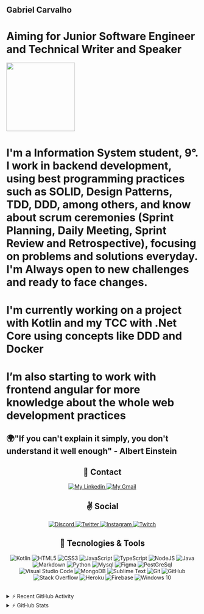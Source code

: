 
## Gabriel Carvalho

# Aiming for Junior Software Engineer and Technical Writer and Speaker

  <img height="180em" src="https://github-readme-stats.vercel.app/api/top-langs/?username=NHDrizzt&layout=compact&langs_count=7&show_icons=true&theme=react&line_height=27&title_color=fffff1&bg_color=DEG,9E938E,D7D2D0" style="max-width:100%;">

# I'm a Information System student, 9°. I work in backend development, using best programming practices such as SOLID, Design Patterns, TDD, DDD, among others, and know about scrum ceremonies (Sprint Planning, Daily Meeting, Sprint Review and Retrospective), focusing on problems and solutions everyday. I'm Always open to new challenges and ready to face changes.

# I'm currently working on a project with Kotlin and my TCC with .Net Core using concepts like DDD and Docker

# I’m also starting to work with frontend angular for more knowledge about the whole web development practices

## 🌍"If you can't explain it simply, you don't understand it well enough" - Albert Einstein


  <div align="center">
    <h2>👤 Contact</h2>
</div>
<p align="center">
    <a href="https://www.linkedin.com/in/gabriel-carvalho-a45bb8174/">
        <img alt="My Linkedin" src="https://img.shields.io/static/v1?style=flat-square&logo=linkedin&label=Linkedin&message=gabrielcarvalho&color=87CEEB">
    </a>
    <a href="mailto:biel_s.carvalho2@hotmail.com">
        <img alt="My Gmail" src="https://img.shields.io/static/v1?style=flat-square&logo=microsoft&label=Outlook&message=biel_s.carvalho2@hotmail.com&color=87CEEB">
    </a>
</p>

<div align="center">
    <h2>✌ Social</h2>
</div>
<p align="center">
    <a href="https://discord.com/users/242040259884351488">
        <img alt="Discord" src="https://img.shields.io/badge/rokol%238115-%237289DA.svg?style=for-the-badge&logo=discord&logoColor=white"/>
    </a>
    <a href="https://twitter.com/">
        <img alt="Twitter" src="https://img.shields.io/badge/nhdrizzt-%231DA1F2.svg?style=for-the-badge&logo=Twitter&logoColor=white"/>
    </a>
    <a href="https://www.instagram.com/Gabs.Nhd/">
        <img alt="Instagram" src="https://img.shields.io/badge/Gabs.Nhd-%23E4405F.svg?style=for-the-badge&logo=Instagram&logoColor=white"/>
    </a>
    <a href="https://www.twitch.tv/sintreki">
        <img alt="Twitch" src="https://img.shields.io/badge/sintreki-%239146FF.svg?style=for-the-badge&logo=Twitch&logoColor=white"/>
    </a>
</p>


<div align="center">
    <h2>📑 Tecnologies & Tools</h2>
    <p align="center">
        <img alt="Kotlin" src="https://img.shields.io/badge/kotlin-%23039BE5.svg?style=for-the-badge&logo=kotlin"/>
        <img alt="HTML5" src="https://img.shields.io/badge/html5-%23E34F26.svg?style=for-the-badge&logo=html5&logoColor=white"/>
        <img alt="CSS3" src="https://img.shields.io/badge/css3-%231572B6.svg?style=for-the-badge&logo=css3&logoColor=white"/>
        <img alt="JavaScript" src="https://img.shields.io/badge/javascript-%23323330.svg?style=for-the-badge&logo=javascript&logoColor=%23F7DF1E"/>
        <img alt="TypeScript" src="https://img.shields.io/badge/typescript-%23007ACC.svg?style=for-the-badge&logo=typescript&logoColor=white"/>
        <img alt="NodeJS" src="https://img.shields.io/badge/node.js-%2343853D.svg?style=for-the-badge&logo=node-dot-js&logoColor=white"/>
        <img alt="Java" src="https://img.shields.io/badge/java-%23000000.svg?style=for-the-badge&logo=java&logoColor=white"/>
        <img alt="Markdown" src="https://img.shields.io/badge/markdown-%23000000.svg?style=for-the-badge&logo=markdown&logoColor=white"/>
        <img alt="Python" src="https://img.shields.io/badge/Python-%23404d59.svg?style=for-the-badge&logo=python&logoColor=%2361DAFB"/>
        <img alt="Mysql" src="https://img.shields.io/badge/MySQl-%2338B2AC.svg?style=for-the-badge&logo=mYSQL&logoColor=white"/>
        <img alt="Figma" src="https://img.shields.io/badge/figma-%23F24E1E.svg?style=for-the-badge&logo=figma&logoColor=white"/>
        <img alt="PostGreSql" src="https://img.shields.io/badge/PostGreSQL-%2300C4CC.svg?style=for-the-badge&logo=PostGreSQL&logoColor=white"/>
        <img alt="Visual Studio Code" src="https://img.shields.io/badge/VisualStudioCode-0078d7.svg?style=for-the-badge&logo=visual-studio-code&logoColor=white"/>
        <img alt="MongoDB" src="https://img.shields.io/badge/MongoDB-%230D101E.svg?style=for-the-badge&logo=MongoDB&logoColor=white"/>
        <img alt="Sublime Text" src="https://img.shields.io/badge/sublime_text-%23575757.svg?style=for-the-badge&logo=sublime-text&logoColor=important"/>
        <img alt="Git" src="https://img.shields.io/badge/git-%23F05033.svg?style=for-the-badge&logo=git&logoColor=white"/>
        <img alt="GitHub" src="https://img.shields.io/badge/github-%23121011.svg?style=for-the-badge&logo=github&logoColor=white"/>
        <img alt="Stack Overflow" src="https://img.shields.io/badge/-Stackoverflow-FE7A16?style=for-the-badge&logo=stack-overflow&logoColor=white"/>
        <img alt="Heroku" src="https://img.shields.io/badge/heroku-%23430098.svg?style=for-the-badge&logo=heroku&logoColor=white"/>
        <img alt="Firebase" src="https://img.shields.io/badge/firebase-%23039BE5.svg?style=for-the-badge&logo=firebase"/>
        <img alt="Windows 10" src="https://img.shields.io/badge/Windows-0078D6?style=for-the-badge&logo=windows&logoColor=white" />
    </p>
</div>

  

<br  />

<details>
<summary>⚡ Recent GitHub Activity</summary>

<!--START_SECTION:activity-->


<!--END_SECTION:activity-->

</details>

  

<details>

<summary>⚡ GitHub Stats</summary>
<img  align="left"  alt="NHDrizzt GitHub Stats"  src="https://github-readme-stats.vercel.app/api?username=NHDrizzt&show_icons=true&hide_border=true"  />
</details>

